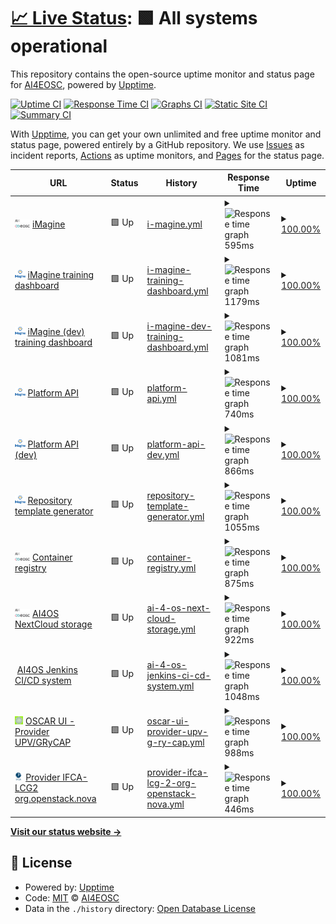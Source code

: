 # [📈 Live Status](https://AI4EOSC.github.io/status): <!--live status--> **🟩 All systems operational**

This repository contains the open-source uptime monitor and status page for [AI4EOSC](http://ai4eosc.eu), powered by [Upptime](https://github.com/upptime/upptime).

[![Uptime CI](https://github.com/AI4EOSC/status/workflows/Uptime%20CI/badge.svg)](https://github.com/AI4EOSC/status/actions?query=workflow%3A%22Uptime+CI%22)
[![Response Time CI](https://github.com/AI4EOSC/status/workflows/Response%20Time%20CI/badge.svg)](https://github.com/AI4EOSC/status/actions?query=workflow%3A%22Response+Time+CI%22)
[![Graphs CI](https://github.com/AI4EOSC/status/workflows/Graphs%20CI/badge.svg)](https://github.com/AI4EOSC/status/actions?query=workflow%3A%22Graphs+CI%22)
[![Static Site CI](https://github.com/AI4EOSC/status/workflows/Static%20Site%20CI/badge.svg)](https://github.com/AI4EOSC/status/actions?query=workflow%3A%22Static+Site+CI%22)
[![Summary CI](https://github.com/AI4EOSC/status/workflows/Summary%20CI/badge.svg)](https://github.com/AI4EOSC/status/actions?query=workflow%3A%22Summary+CI%22)

With [Upptime](https://upptime.js.org), you can get your own unlimited and free uptime monitor and status page, powered entirely by a GitHub repository. We use [Issues](https://github.com/AI4EOSC/status/issues) as incident reports, [Actions](https://github.com/AI4EOSC/status/actions) as uptime monitors, and [Pages](https://AI4EOSC.github.io/status) for the status page.

<!--start: status pages-->
<!-- This summary is generated by Upptime (https://github.com/upptime/upptime) -->
<!-- Do not edit this manually, your changes will be overwritten -->
<!-- prettier-ignore -->
| URL | Status | History | Response Time | Uptime |
| --- | ------ | ------- | ------------- | ------ |
| <img alt="" src="https://raw.githubusercontent.com/ai4eosc/status/master/static/logo.png" height="13"> [iMagine](https://imagine-ai.eu) | 🟩 Up | [i-magine.yml](https://github.com/imagine-ai-project/status/commits/HEAD/history/i-magine.yml) | <details><summary><img alt="Response time graph" src="./graphs/i-magine/response-time-week.png" height="20"> 595ms</summary><br><a href="https://imagine-ai-project.github.io/status/history/i-magine"><img alt="Response time 595" src="https://img.shields.io/endpoint?url=https%3A%2F%2Fraw.githubusercontent.com%2Fimagine-ai-project%2Fstatus%2FHEAD%2Fapi%2Fi-magine%2Fresponse-time.json"></a><br><a href="https://imagine-ai-project.github.io/status/history/i-magine"><img alt="24-hour response time 595" src="https://img.shields.io/endpoint?url=https%3A%2F%2Fraw.githubusercontent.com%2Fimagine-ai-project%2Fstatus%2FHEAD%2Fapi%2Fi-magine%2Fresponse-time-day.json"></a><br><a href="https://imagine-ai-project.github.io/status/history/i-magine"><img alt="7-day response time 595" src="https://img.shields.io/endpoint?url=https%3A%2F%2Fraw.githubusercontent.com%2Fimagine-ai-project%2Fstatus%2FHEAD%2Fapi%2Fi-magine%2Fresponse-time-week.json"></a><br><a href="https://imagine-ai-project.github.io/status/history/i-magine"><img alt="30-day response time 595" src="https://img.shields.io/endpoint?url=https%3A%2F%2Fraw.githubusercontent.com%2Fimagine-ai-project%2Fstatus%2FHEAD%2Fapi%2Fi-magine%2Fresponse-time-month.json"></a><br><a href="https://imagine-ai-project.github.io/status/history/i-magine"><img alt="1-year response time 595" src="https://img.shields.io/endpoint?url=https%3A%2F%2Fraw.githubusercontent.com%2Fimagine-ai-project%2Fstatus%2FHEAD%2Fapi%2Fi-magine%2Fresponse-time-year.json"></a></details> | <details><summary><a href="https://imagine-ai-project.github.io/status/history/i-magine">100.00%</a></summary><a href="https://imagine-ai-project.github.io/status/history/i-magine"><img alt="All-time uptime 100.00%" src="https://img.shields.io/endpoint?url=https%3A%2F%2Fraw.githubusercontent.com%2Fimagine-ai-project%2Fstatus%2FHEAD%2Fapi%2Fi-magine%2Fuptime.json"></a><br><a href="https://imagine-ai-project.github.io/status/history/i-magine"><img alt="24-hour uptime 100.00%" src="https://img.shields.io/endpoint?url=https%3A%2F%2Fraw.githubusercontent.com%2Fimagine-ai-project%2Fstatus%2FHEAD%2Fapi%2Fi-magine%2Fuptime-day.json"></a><br><a href="https://imagine-ai-project.github.io/status/history/i-magine"><img alt="7-day uptime 100.00%" src="https://img.shields.io/endpoint?url=https%3A%2F%2Fraw.githubusercontent.com%2Fimagine-ai-project%2Fstatus%2FHEAD%2Fapi%2Fi-magine%2Fuptime-week.json"></a><br><a href="https://imagine-ai-project.github.io/status/history/i-magine"><img alt="30-day uptime 100.00%" src="https://img.shields.io/endpoint?url=https%3A%2F%2Fraw.githubusercontent.com%2Fimagine-ai-project%2Fstatus%2FHEAD%2Fapi%2Fi-magine%2Fuptime-month.json"></a><br><a href="https://imagine-ai-project.github.io/status/history/i-magine"><img alt="1-year uptime 100.00%" src="https://img.shields.io/endpoint?url=https%3A%2F%2Fraw.githubusercontent.com%2Fimagine-ai-project%2Fstatus%2FHEAD%2Fapi%2Fi-magine%2Fuptime-year.json"></a></details>
| <img alt="" src="https://raw.githubusercontent.com/ai4eosc/status/master/static/logo-imagine.png" height="13"> [iMagine training dashboard](https://dashboard.cloud.imagine-ai.eu) | 🟩 Up | [i-magine-training-dashboard.yml](https://github.com/imagine-ai-project/status/commits/HEAD/history/i-magine-training-dashboard.yml) | <details><summary><img alt="Response time graph" src="./graphs/i-magine-training-dashboard/response-time-week.png" height="20"> 1179ms</summary><br><a href="https://imagine-ai-project.github.io/status/history/i-magine-training-dashboard"><img alt="Response time 1202" src="https://img.shields.io/endpoint?url=https%3A%2F%2Fraw.githubusercontent.com%2Fimagine-ai-project%2Fstatus%2FHEAD%2Fapi%2Fi-magine-training-dashboard%2Fresponse-time.json"></a><br><a href="https://imagine-ai-project.github.io/status/history/i-magine-training-dashboard"><img alt="24-hour response time 973" src="https://img.shields.io/endpoint?url=https%3A%2F%2Fraw.githubusercontent.com%2Fimagine-ai-project%2Fstatus%2FHEAD%2Fapi%2Fi-magine-training-dashboard%2Fresponse-time-day.json"></a><br><a href="https://imagine-ai-project.github.io/status/history/i-magine-training-dashboard"><img alt="7-day response time 1179" src="https://img.shields.io/endpoint?url=https%3A%2F%2Fraw.githubusercontent.com%2Fimagine-ai-project%2Fstatus%2FHEAD%2Fapi%2Fi-magine-training-dashboard%2Fresponse-time-week.json"></a><br><a href="https://imagine-ai-project.github.io/status/history/i-magine-training-dashboard"><img alt="30-day response time 1257" src="https://img.shields.io/endpoint?url=https%3A%2F%2Fraw.githubusercontent.com%2Fimagine-ai-project%2Fstatus%2FHEAD%2Fapi%2Fi-magine-training-dashboard%2Fresponse-time-month.json"></a><br><a href="https://imagine-ai-project.github.io/status/history/i-magine-training-dashboard"><img alt="1-year response time 1202" src="https://img.shields.io/endpoint?url=https%3A%2F%2Fraw.githubusercontent.com%2Fimagine-ai-project%2Fstatus%2FHEAD%2Fapi%2Fi-magine-training-dashboard%2Fresponse-time-year.json"></a></details> | <details><summary><a href="https://imagine-ai-project.github.io/status/history/i-magine-training-dashboard">100.00%</a></summary><a href="https://imagine-ai-project.github.io/status/history/i-magine-training-dashboard"><img alt="All-time uptime 100.00%" src="https://img.shields.io/endpoint?url=https%3A%2F%2Fraw.githubusercontent.com%2Fimagine-ai-project%2Fstatus%2FHEAD%2Fapi%2Fi-magine-training-dashboard%2Fuptime.json"></a><br><a href="https://imagine-ai-project.github.io/status/history/i-magine-training-dashboard"><img alt="24-hour uptime 100.00%" src="https://img.shields.io/endpoint?url=https%3A%2F%2Fraw.githubusercontent.com%2Fimagine-ai-project%2Fstatus%2FHEAD%2Fapi%2Fi-magine-training-dashboard%2Fuptime-day.json"></a><br><a href="https://imagine-ai-project.github.io/status/history/i-magine-training-dashboard"><img alt="7-day uptime 100.00%" src="https://img.shields.io/endpoint?url=https%3A%2F%2Fraw.githubusercontent.com%2Fimagine-ai-project%2Fstatus%2FHEAD%2Fapi%2Fi-magine-training-dashboard%2Fuptime-week.json"></a><br><a href="https://imagine-ai-project.github.io/status/history/i-magine-training-dashboard"><img alt="30-day uptime 100.00%" src="https://img.shields.io/endpoint?url=https%3A%2F%2Fraw.githubusercontent.com%2Fimagine-ai-project%2Fstatus%2FHEAD%2Fapi%2Fi-magine-training-dashboard%2Fuptime-month.json"></a><br><a href="https://imagine-ai-project.github.io/status/history/i-magine-training-dashboard"><img alt="1-year uptime 100.00%" src="https://img.shields.io/endpoint?url=https%3A%2F%2Fraw.githubusercontent.com%2Fimagine-ai-project%2Fstatus%2FHEAD%2Fapi%2Fi-magine-training-dashboard%2Fuptime-year.json"></a></details>
| <img alt="" src="https://raw.githubusercontent.com/ai4eosc/status/master/static/logo-imagine.png" height="13"> [iMagine (dev) training dashboard](https://dashboard.dev.imagine-ai.eu) | 🟩 Up | [i-magine-dev-training-dashboard.yml](https://github.com/imagine-ai-project/status/commits/HEAD/history/i-magine-dev-training-dashboard.yml) | <details><summary><img alt="Response time graph" src="./graphs/i-magine-dev-training-dashboard/response-time-week.png" height="20"> 1081ms</summary><br><a href="https://imagine-ai-project.github.io/status/history/i-magine-dev-training-dashboard"><img alt="Response time 1062" src="https://img.shields.io/endpoint?url=https%3A%2F%2Fraw.githubusercontent.com%2Fimagine-ai-project%2Fstatus%2FHEAD%2Fapi%2Fi-magine-dev-training-dashboard%2Fresponse-time.json"></a><br><a href="https://imagine-ai-project.github.io/status/history/i-magine-dev-training-dashboard"><img alt="24-hour response time 1382" src="https://img.shields.io/endpoint?url=https%3A%2F%2Fraw.githubusercontent.com%2Fimagine-ai-project%2Fstatus%2FHEAD%2Fapi%2Fi-magine-dev-training-dashboard%2Fresponse-time-day.json"></a><br><a href="https://imagine-ai-project.github.io/status/history/i-magine-dev-training-dashboard"><img alt="7-day response time 1081" src="https://img.shields.io/endpoint?url=https%3A%2F%2Fraw.githubusercontent.com%2Fimagine-ai-project%2Fstatus%2FHEAD%2Fapi%2Fi-magine-dev-training-dashboard%2Fresponse-time-week.json"></a><br><a href="https://imagine-ai-project.github.io/status/history/i-magine-dev-training-dashboard"><img alt="30-day response time 1157" src="https://img.shields.io/endpoint?url=https%3A%2F%2Fraw.githubusercontent.com%2Fimagine-ai-project%2Fstatus%2FHEAD%2Fapi%2Fi-magine-dev-training-dashboard%2Fresponse-time-month.json"></a><br><a href="https://imagine-ai-project.github.io/status/history/i-magine-dev-training-dashboard"><img alt="1-year response time 1062" src="https://img.shields.io/endpoint?url=https%3A%2F%2Fraw.githubusercontent.com%2Fimagine-ai-project%2Fstatus%2FHEAD%2Fapi%2Fi-magine-dev-training-dashboard%2Fresponse-time-year.json"></a></details> | <details><summary><a href="https://imagine-ai-project.github.io/status/history/i-magine-dev-training-dashboard">100.00%</a></summary><a href="https://imagine-ai-project.github.io/status/history/i-magine-dev-training-dashboard"><img alt="All-time uptime 100.00%" src="https://img.shields.io/endpoint?url=https%3A%2F%2Fraw.githubusercontent.com%2Fimagine-ai-project%2Fstatus%2FHEAD%2Fapi%2Fi-magine-dev-training-dashboard%2Fuptime.json"></a><br><a href="https://imagine-ai-project.github.io/status/history/i-magine-dev-training-dashboard"><img alt="24-hour uptime 100.00%" src="https://img.shields.io/endpoint?url=https%3A%2F%2Fraw.githubusercontent.com%2Fimagine-ai-project%2Fstatus%2FHEAD%2Fapi%2Fi-magine-dev-training-dashboard%2Fuptime-day.json"></a><br><a href="https://imagine-ai-project.github.io/status/history/i-magine-dev-training-dashboard"><img alt="7-day uptime 100.00%" src="https://img.shields.io/endpoint?url=https%3A%2F%2Fraw.githubusercontent.com%2Fimagine-ai-project%2Fstatus%2FHEAD%2Fapi%2Fi-magine-dev-training-dashboard%2Fuptime-week.json"></a><br><a href="https://imagine-ai-project.github.io/status/history/i-magine-dev-training-dashboard"><img alt="30-day uptime 100.00%" src="https://img.shields.io/endpoint?url=https%3A%2F%2Fraw.githubusercontent.com%2Fimagine-ai-project%2Fstatus%2FHEAD%2Fapi%2Fi-magine-dev-training-dashboard%2Fuptime-month.json"></a><br><a href="https://imagine-ai-project.github.io/status/history/i-magine-dev-training-dashboard"><img alt="1-year uptime 100.00%" src="https://img.shields.io/endpoint?url=https%3A%2F%2Fraw.githubusercontent.com%2Fimagine-ai-project%2Fstatus%2FHEAD%2Fapi%2Fi-magine-dev-training-dashboard%2Fuptime-year.json"></a></details>
| <img alt="" src="https://raw.githubusercontent.com/ai4eosc/status/master/static/logo-imagine.png" height="13"> [Platform API](https://api.cloud.ai4eosc.eu) | 🟩 Up | [platform-api.yml](https://github.com/imagine-ai-project/status/commits/HEAD/history/platform-api.yml) | <details><summary><img alt="Response time graph" src="./graphs/platform-api/response-time-week.png" height="20"> 740ms</summary><br><a href="https://imagine-ai-project.github.io/status/history/platform-api"><img alt="Response time 740" src="https://img.shields.io/endpoint?url=https%3A%2F%2Fraw.githubusercontent.com%2Fimagine-ai-project%2Fstatus%2FHEAD%2Fapi%2Fplatform-api%2Fresponse-time.json"></a><br><a href="https://imagine-ai-project.github.io/status/history/platform-api"><img alt="24-hour response time 740" src="https://img.shields.io/endpoint?url=https%3A%2F%2Fraw.githubusercontent.com%2Fimagine-ai-project%2Fstatus%2FHEAD%2Fapi%2Fplatform-api%2Fresponse-time-day.json"></a><br><a href="https://imagine-ai-project.github.io/status/history/platform-api"><img alt="7-day response time 740" src="https://img.shields.io/endpoint?url=https%3A%2F%2Fraw.githubusercontent.com%2Fimagine-ai-project%2Fstatus%2FHEAD%2Fapi%2Fplatform-api%2Fresponse-time-week.json"></a><br><a href="https://imagine-ai-project.github.io/status/history/platform-api"><img alt="30-day response time 740" src="https://img.shields.io/endpoint?url=https%3A%2F%2Fraw.githubusercontent.com%2Fimagine-ai-project%2Fstatus%2FHEAD%2Fapi%2Fplatform-api%2Fresponse-time-month.json"></a><br><a href="https://imagine-ai-project.github.io/status/history/platform-api"><img alt="1-year response time 740" src="https://img.shields.io/endpoint?url=https%3A%2F%2Fraw.githubusercontent.com%2Fimagine-ai-project%2Fstatus%2FHEAD%2Fapi%2Fplatform-api%2Fresponse-time-year.json"></a></details> | <details><summary><a href="https://imagine-ai-project.github.io/status/history/platform-api">100.00%</a></summary><a href="https://imagine-ai-project.github.io/status/history/platform-api"><img alt="All-time uptime 100.00%" src="https://img.shields.io/endpoint?url=https%3A%2F%2Fraw.githubusercontent.com%2Fimagine-ai-project%2Fstatus%2FHEAD%2Fapi%2Fplatform-api%2Fuptime.json"></a><br><a href="https://imagine-ai-project.github.io/status/history/platform-api"><img alt="24-hour uptime 100.00%" src="https://img.shields.io/endpoint?url=https%3A%2F%2Fraw.githubusercontent.com%2Fimagine-ai-project%2Fstatus%2FHEAD%2Fapi%2Fplatform-api%2Fuptime-day.json"></a><br><a href="https://imagine-ai-project.github.io/status/history/platform-api"><img alt="7-day uptime 100.00%" src="https://img.shields.io/endpoint?url=https%3A%2F%2Fraw.githubusercontent.com%2Fimagine-ai-project%2Fstatus%2FHEAD%2Fapi%2Fplatform-api%2Fuptime-week.json"></a><br><a href="https://imagine-ai-project.github.io/status/history/platform-api"><img alt="30-day uptime 100.00%" src="https://img.shields.io/endpoint?url=https%3A%2F%2Fraw.githubusercontent.com%2Fimagine-ai-project%2Fstatus%2FHEAD%2Fapi%2Fplatform-api%2Fuptime-month.json"></a><br><a href="https://imagine-ai-project.github.io/status/history/platform-api"><img alt="1-year uptime 100.00%" src="https://img.shields.io/endpoint?url=https%3A%2F%2Fraw.githubusercontent.com%2Fimagine-ai-project%2Fstatus%2FHEAD%2Fapi%2Fplatform-api%2Fuptime-year.json"></a></details>
| <img alt="" src="https://raw.githubusercontent.com/ai4eosc/status/master/static/logo-imagine.png" height="13"> [Platform API (dev)](https://api.dev.ai4eosc.eu) | 🟩 Up | [platform-api-dev.yml](https://github.com/imagine-ai-project/status/commits/HEAD/history/platform-api-dev.yml) | <details><summary><img alt="Response time graph" src="./graphs/platform-api-dev/response-time-week.png" height="20"> 866ms</summary><br><a href="https://imagine-ai-project.github.io/status/history/platform-api-dev"><img alt="Response time 866" src="https://img.shields.io/endpoint?url=https%3A%2F%2Fraw.githubusercontent.com%2Fimagine-ai-project%2Fstatus%2FHEAD%2Fapi%2Fplatform-api-dev%2Fresponse-time.json"></a><br><a href="https://imagine-ai-project.github.io/status/history/platform-api-dev"><img alt="24-hour response time 866" src="https://img.shields.io/endpoint?url=https%3A%2F%2Fraw.githubusercontent.com%2Fimagine-ai-project%2Fstatus%2FHEAD%2Fapi%2Fplatform-api-dev%2Fresponse-time-day.json"></a><br><a href="https://imagine-ai-project.github.io/status/history/platform-api-dev"><img alt="7-day response time 866" src="https://img.shields.io/endpoint?url=https%3A%2F%2Fraw.githubusercontent.com%2Fimagine-ai-project%2Fstatus%2FHEAD%2Fapi%2Fplatform-api-dev%2Fresponse-time-week.json"></a><br><a href="https://imagine-ai-project.github.io/status/history/platform-api-dev"><img alt="30-day response time 866" src="https://img.shields.io/endpoint?url=https%3A%2F%2Fraw.githubusercontent.com%2Fimagine-ai-project%2Fstatus%2FHEAD%2Fapi%2Fplatform-api-dev%2Fresponse-time-month.json"></a><br><a href="https://imagine-ai-project.github.io/status/history/platform-api-dev"><img alt="1-year response time 866" src="https://img.shields.io/endpoint?url=https%3A%2F%2Fraw.githubusercontent.com%2Fimagine-ai-project%2Fstatus%2FHEAD%2Fapi%2Fplatform-api-dev%2Fresponse-time-year.json"></a></details> | <details><summary><a href="https://imagine-ai-project.github.io/status/history/platform-api-dev">100.00%</a></summary><a href="https://imagine-ai-project.github.io/status/history/platform-api-dev"><img alt="All-time uptime 100.00%" src="https://img.shields.io/endpoint?url=https%3A%2F%2Fraw.githubusercontent.com%2Fimagine-ai-project%2Fstatus%2FHEAD%2Fapi%2Fplatform-api-dev%2Fuptime.json"></a><br><a href="https://imagine-ai-project.github.io/status/history/platform-api-dev"><img alt="24-hour uptime 100.00%" src="https://img.shields.io/endpoint?url=https%3A%2F%2Fraw.githubusercontent.com%2Fimagine-ai-project%2Fstatus%2FHEAD%2Fapi%2Fplatform-api-dev%2Fuptime-day.json"></a><br><a href="https://imagine-ai-project.github.io/status/history/platform-api-dev"><img alt="7-day uptime 100.00%" src="https://img.shields.io/endpoint?url=https%3A%2F%2Fraw.githubusercontent.com%2Fimagine-ai-project%2Fstatus%2FHEAD%2Fapi%2Fplatform-api-dev%2Fuptime-week.json"></a><br><a href="https://imagine-ai-project.github.io/status/history/platform-api-dev"><img alt="30-day uptime 100.00%" src="https://img.shields.io/endpoint?url=https%3A%2F%2Fraw.githubusercontent.com%2Fimagine-ai-project%2Fstatus%2FHEAD%2Fapi%2Fplatform-api-dev%2Fuptime-month.json"></a><br><a href="https://imagine-ai-project.github.io/status/history/platform-api-dev"><img alt="1-year uptime 100.00%" src="https://img.shields.io/endpoint?url=https%3A%2F%2Fraw.githubusercontent.com%2Fimagine-ai-project%2Fstatus%2FHEAD%2Fapi%2Fplatform-api-dev%2Fuptime-year.json"></a></details>
| <img alt="" src="https://raw.githubusercontent.com/ai4eosc/status/master/static/logo-imagine.png" height="13"> [Repository template generator](https://templates.cloud.ai4eosc.eu/) | 🟩 Up | [repository-template-generator.yml](https://github.com/imagine-ai-project/status/commits/HEAD/history/repository-template-generator.yml) | <details><summary><img alt="Response time graph" src="./graphs/repository-template-generator/response-time-week.png" height="20"> 1055ms</summary><br><a href="https://imagine-ai-project.github.io/status/history/repository-template-generator"><img alt="Response time 1055" src="https://img.shields.io/endpoint?url=https%3A%2F%2Fraw.githubusercontent.com%2Fimagine-ai-project%2Fstatus%2FHEAD%2Fapi%2Frepository-template-generator%2Fresponse-time.json"></a><br><a href="https://imagine-ai-project.github.io/status/history/repository-template-generator"><img alt="24-hour response time 1055" src="https://img.shields.io/endpoint?url=https%3A%2F%2Fraw.githubusercontent.com%2Fimagine-ai-project%2Fstatus%2FHEAD%2Fapi%2Frepository-template-generator%2Fresponse-time-day.json"></a><br><a href="https://imagine-ai-project.github.io/status/history/repository-template-generator"><img alt="7-day response time 1055" src="https://img.shields.io/endpoint?url=https%3A%2F%2Fraw.githubusercontent.com%2Fimagine-ai-project%2Fstatus%2FHEAD%2Fapi%2Frepository-template-generator%2Fresponse-time-week.json"></a><br><a href="https://imagine-ai-project.github.io/status/history/repository-template-generator"><img alt="30-day response time 1055" src="https://img.shields.io/endpoint?url=https%3A%2F%2Fraw.githubusercontent.com%2Fimagine-ai-project%2Fstatus%2FHEAD%2Fapi%2Frepository-template-generator%2Fresponse-time-month.json"></a><br><a href="https://imagine-ai-project.github.io/status/history/repository-template-generator"><img alt="1-year response time 1055" src="https://img.shields.io/endpoint?url=https%3A%2F%2Fraw.githubusercontent.com%2Fimagine-ai-project%2Fstatus%2FHEAD%2Fapi%2Frepository-template-generator%2Fresponse-time-year.json"></a></details> | <details><summary><a href="https://imagine-ai-project.github.io/status/history/repository-template-generator">100.00%</a></summary><a href="https://imagine-ai-project.github.io/status/history/repository-template-generator"><img alt="All-time uptime 100.00%" src="https://img.shields.io/endpoint?url=https%3A%2F%2Fraw.githubusercontent.com%2Fimagine-ai-project%2Fstatus%2FHEAD%2Fapi%2Frepository-template-generator%2Fuptime.json"></a><br><a href="https://imagine-ai-project.github.io/status/history/repository-template-generator"><img alt="24-hour uptime 100.00%" src="https://img.shields.io/endpoint?url=https%3A%2F%2Fraw.githubusercontent.com%2Fimagine-ai-project%2Fstatus%2FHEAD%2Fapi%2Frepository-template-generator%2Fuptime-day.json"></a><br><a href="https://imagine-ai-project.github.io/status/history/repository-template-generator"><img alt="7-day uptime 100.00%" src="https://img.shields.io/endpoint?url=https%3A%2F%2Fraw.githubusercontent.com%2Fimagine-ai-project%2Fstatus%2FHEAD%2Fapi%2Frepository-template-generator%2Fuptime-week.json"></a><br><a href="https://imagine-ai-project.github.io/status/history/repository-template-generator"><img alt="30-day uptime 100.00%" src="https://img.shields.io/endpoint?url=https%3A%2F%2Fraw.githubusercontent.com%2Fimagine-ai-project%2Fstatus%2FHEAD%2Fapi%2Frepository-template-generator%2Fuptime-month.json"></a><br><a href="https://imagine-ai-project.github.io/status/history/repository-template-generator"><img alt="1-year uptime 100.00%" src="https://img.shields.io/endpoint?url=https%3A%2F%2Fraw.githubusercontent.com%2Fimagine-ai-project%2Fstatus%2FHEAD%2Fapi%2Frepository-template-generator%2Fuptime-year.json"></a></details>
| <img alt="" src="https://raw.githubusercontent.com/ai4eosc/status/master/static/logo.png" height="13"> [Container registry](https://registry.services.ai4os.eu/) | 🟩 Up | [container-registry.yml](https://github.com/imagine-ai-project/status/commits/HEAD/history/container-registry.yml) | <details><summary><img alt="Response time graph" src="./graphs/container-registry/response-time-week.png" height="20"> 875ms</summary><br><a href="https://imagine-ai-project.github.io/status/history/container-registry"><img alt="Response time 875" src="https://img.shields.io/endpoint?url=https%3A%2F%2Fraw.githubusercontent.com%2Fimagine-ai-project%2Fstatus%2FHEAD%2Fapi%2Fcontainer-registry%2Fresponse-time.json"></a><br><a href="https://imagine-ai-project.github.io/status/history/container-registry"><img alt="24-hour response time 875" src="https://img.shields.io/endpoint?url=https%3A%2F%2Fraw.githubusercontent.com%2Fimagine-ai-project%2Fstatus%2FHEAD%2Fapi%2Fcontainer-registry%2Fresponse-time-day.json"></a><br><a href="https://imagine-ai-project.github.io/status/history/container-registry"><img alt="7-day response time 875" src="https://img.shields.io/endpoint?url=https%3A%2F%2Fraw.githubusercontent.com%2Fimagine-ai-project%2Fstatus%2FHEAD%2Fapi%2Fcontainer-registry%2Fresponse-time-week.json"></a><br><a href="https://imagine-ai-project.github.io/status/history/container-registry"><img alt="30-day response time 875" src="https://img.shields.io/endpoint?url=https%3A%2F%2Fraw.githubusercontent.com%2Fimagine-ai-project%2Fstatus%2FHEAD%2Fapi%2Fcontainer-registry%2Fresponse-time-month.json"></a><br><a href="https://imagine-ai-project.github.io/status/history/container-registry"><img alt="1-year response time 875" src="https://img.shields.io/endpoint?url=https%3A%2F%2Fraw.githubusercontent.com%2Fimagine-ai-project%2Fstatus%2FHEAD%2Fapi%2Fcontainer-registry%2Fresponse-time-year.json"></a></details> | <details><summary><a href="https://imagine-ai-project.github.io/status/history/container-registry">100.00%</a></summary><a href="https://imagine-ai-project.github.io/status/history/container-registry"><img alt="All-time uptime 100.00%" src="https://img.shields.io/endpoint?url=https%3A%2F%2Fraw.githubusercontent.com%2Fimagine-ai-project%2Fstatus%2FHEAD%2Fapi%2Fcontainer-registry%2Fuptime.json"></a><br><a href="https://imagine-ai-project.github.io/status/history/container-registry"><img alt="24-hour uptime 100.00%" src="https://img.shields.io/endpoint?url=https%3A%2F%2Fraw.githubusercontent.com%2Fimagine-ai-project%2Fstatus%2FHEAD%2Fapi%2Fcontainer-registry%2Fuptime-day.json"></a><br><a href="https://imagine-ai-project.github.io/status/history/container-registry"><img alt="7-day uptime 100.00%" src="https://img.shields.io/endpoint?url=https%3A%2F%2Fraw.githubusercontent.com%2Fimagine-ai-project%2Fstatus%2FHEAD%2Fapi%2Fcontainer-registry%2Fuptime-week.json"></a><br><a href="https://imagine-ai-project.github.io/status/history/container-registry"><img alt="30-day uptime 100.00%" src="https://img.shields.io/endpoint?url=https%3A%2F%2Fraw.githubusercontent.com%2Fimagine-ai-project%2Fstatus%2FHEAD%2Fapi%2Fcontainer-registry%2Fuptime-month.json"></a><br><a href="https://imagine-ai-project.github.io/status/history/container-registry"><img alt="1-year uptime 100.00%" src="https://img.shields.io/endpoint?url=https%3A%2F%2Fraw.githubusercontent.com%2Fimagine-ai-project%2Fstatus%2FHEAD%2Fapi%2Fcontainer-registry%2Fuptime-year.json"></a></details>
| <img alt="" src="https://raw.githubusercontent.com/ai4eosc/status/master/static/logo.png" height="13"> [AI4OS NextCloud storage](https://share.services.ai4os.eu) | 🟩 Up | [ai-4-os-next-cloud-storage.yml](https://github.com/imagine-ai-project/status/commits/HEAD/history/ai-4-os-next-cloud-storage.yml) | <details><summary><img alt="Response time graph" src="./graphs/ai-4-os-next-cloud-storage/response-time-week.png" height="20"> 922ms</summary><br><a href="https://imagine-ai-project.github.io/status/history/ai-4-os-next-cloud-storage"><img alt="Response time 916" src="https://img.shields.io/endpoint?url=https%3A%2F%2Fraw.githubusercontent.com%2Fimagine-ai-project%2Fstatus%2FHEAD%2Fapi%2Fai-4-os-next-cloud-storage%2Fresponse-time.json"></a><br><a href="https://imagine-ai-project.github.io/status/history/ai-4-os-next-cloud-storage"><img alt="24-hour response time 905" src="https://img.shields.io/endpoint?url=https%3A%2F%2Fraw.githubusercontent.com%2Fimagine-ai-project%2Fstatus%2FHEAD%2Fapi%2Fai-4-os-next-cloud-storage%2Fresponse-time-day.json"></a><br><a href="https://imagine-ai-project.github.io/status/history/ai-4-os-next-cloud-storage"><img alt="7-day response time 922" src="https://img.shields.io/endpoint?url=https%3A%2F%2Fraw.githubusercontent.com%2Fimagine-ai-project%2Fstatus%2FHEAD%2Fapi%2Fai-4-os-next-cloud-storage%2Fresponse-time-week.json"></a><br><a href="https://imagine-ai-project.github.io/status/history/ai-4-os-next-cloud-storage"><img alt="30-day response time 916" src="https://img.shields.io/endpoint?url=https%3A%2F%2Fraw.githubusercontent.com%2Fimagine-ai-project%2Fstatus%2FHEAD%2Fapi%2Fai-4-os-next-cloud-storage%2Fresponse-time-month.json"></a><br><a href="https://imagine-ai-project.github.io/status/history/ai-4-os-next-cloud-storage"><img alt="1-year response time 916" src="https://img.shields.io/endpoint?url=https%3A%2F%2Fraw.githubusercontent.com%2Fimagine-ai-project%2Fstatus%2FHEAD%2Fapi%2Fai-4-os-next-cloud-storage%2Fresponse-time-year.json"></a></details> | <details><summary><a href="https://imagine-ai-project.github.io/status/history/ai-4-os-next-cloud-storage">100.00%</a></summary><a href="https://imagine-ai-project.github.io/status/history/ai-4-os-next-cloud-storage"><img alt="All-time uptime 100.00%" src="https://img.shields.io/endpoint?url=https%3A%2F%2Fraw.githubusercontent.com%2Fimagine-ai-project%2Fstatus%2FHEAD%2Fapi%2Fai-4-os-next-cloud-storage%2Fuptime.json"></a><br><a href="https://imagine-ai-project.github.io/status/history/ai-4-os-next-cloud-storage"><img alt="24-hour uptime 100.00%" src="https://img.shields.io/endpoint?url=https%3A%2F%2Fraw.githubusercontent.com%2Fimagine-ai-project%2Fstatus%2FHEAD%2Fapi%2Fai-4-os-next-cloud-storage%2Fuptime-day.json"></a><br><a href="https://imagine-ai-project.github.io/status/history/ai-4-os-next-cloud-storage"><img alt="7-day uptime 100.00%" src="https://img.shields.io/endpoint?url=https%3A%2F%2Fraw.githubusercontent.com%2Fimagine-ai-project%2Fstatus%2FHEAD%2Fapi%2Fai-4-os-next-cloud-storage%2Fuptime-week.json"></a><br><a href="https://imagine-ai-project.github.io/status/history/ai-4-os-next-cloud-storage"><img alt="30-day uptime 100.00%" src="https://img.shields.io/endpoint?url=https%3A%2F%2Fraw.githubusercontent.com%2Fimagine-ai-project%2Fstatus%2FHEAD%2Fapi%2Fai-4-os-next-cloud-storage%2Fuptime-month.json"></a><br><a href="https://imagine-ai-project.github.io/status/history/ai-4-os-next-cloud-storage"><img alt="1-year uptime 100.00%" src="https://img.shields.io/endpoint?url=https%3A%2F%2Fraw.githubusercontent.com%2Fimagine-ai-project%2Fstatus%2FHEAD%2Fapi%2Fai-4-os-next-cloud-storage%2Fuptime-year.json"></a></details>
| <img alt="" src="https://www.jenkins.io/images/jenkins-logo-title-dark.svg" height="13"> [AI4OS Jenkins CI/CD system](https://jenkins.cloud.ai4eosc.eu/) | 🟩 Up | [ai-4-os-jenkins-ci-cd-system.yml](https://github.com/imagine-ai-project/status/commits/HEAD/history/ai-4-os-jenkins-ci-cd-system.yml) | <details><summary><img alt="Response time graph" src="./graphs/ai-4-os-jenkins-ci-cd-system/response-time-week.png" height="20"> 1048ms</summary><br><a href="https://imagine-ai-project.github.io/status/history/ai-4-os-jenkins-ci-cd-system"><img alt="Response time 1048" src="https://img.shields.io/endpoint?url=https%3A%2F%2Fraw.githubusercontent.com%2Fimagine-ai-project%2Fstatus%2FHEAD%2Fapi%2Fai-4-os-jenkins-ci-cd-system%2Fresponse-time.json"></a><br><a href="https://imagine-ai-project.github.io/status/history/ai-4-os-jenkins-ci-cd-system"><img alt="24-hour response time 1048" src="https://img.shields.io/endpoint?url=https%3A%2F%2Fraw.githubusercontent.com%2Fimagine-ai-project%2Fstatus%2FHEAD%2Fapi%2Fai-4-os-jenkins-ci-cd-system%2Fresponse-time-day.json"></a><br><a href="https://imagine-ai-project.github.io/status/history/ai-4-os-jenkins-ci-cd-system"><img alt="7-day response time 1048" src="https://img.shields.io/endpoint?url=https%3A%2F%2Fraw.githubusercontent.com%2Fimagine-ai-project%2Fstatus%2FHEAD%2Fapi%2Fai-4-os-jenkins-ci-cd-system%2Fresponse-time-week.json"></a><br><a href="https://imagine-ai-project.github.io/status/history/ai-4-os-jenkins-ci-cd-system"><img alt="30-day response time 1048" src="https://img.shields.io/endpoint?url=https%3A%2F%2Fraw.githubusercontent.com%2Fimagine-ai-project%2Fstatus%2FHEAD%2Fapi%2Fai-4-os-jenkins-ci-cd-system%2Fresponse-time-month.json"></a><br><a href="https://imagine-ai-project.github.io/status/history/ai-4-os-jenkins-ci-cd-system"><img alt="1-year response time 1048" src="https://img.shields.io/endpoint?url=https%3A%2F%2Fraw.githubusercontent.com%2Fimagine-ai-project%2Fstatus%2FHEAD%2Fapi%2Fai-4-os-jenkins-ci-cd-system%2Fresponse-time-year.json"></a></details> | <details><summary><a href="https://imagine-ai-project.github.io/status/history/ai-4-os-jenkins-ci-cd-system">100.00%</a></summary><a href="https://imagine-ai-project.github.io/status/history/ai-4-os-jenkins-ci-cd-system"><img alt="All-time uptime 100.00%" src="https://img.shields.io/endpoint?url=https%3A%2F%2Fraw.githubusercontent.com%2Fimagine-ai-project%2Fstatus%2FHEAD%2Fapi%2Fai-4-os-jenkins-ci-cd-system%2Fuptime.json"></a><br><a href="https://imagine-ai-project.github.io/status/history/ai-4-os-jenkins-ci-cd-system"><img alt="24-hour uptime 100.00%" src="https://img.shields.io/endpoint?url=https%3A%2F%2Fraw.githubusercontent.com%2Fimagine-ai-project%2Fstatus%2FHEAD%2Fapi%2Fai-4-os-jenkins-ci-cd-system%2Fuptime-day.json"></a><br><a href="https://imagine-ai-project.github.io/status/history/ai-4-os-jenkins-ci-cd-system"><img alt="7-day uptime 100.00%" src="https://img.shields.io/endpoint?url=https%3A%2F%2Fraw.githubusercontent.com%2Fimagine-ai-project%2Fstatus%2FHEAD%2Fapi%2Fai-4-os-jenkins-ci-cd-system%2Fuptime-week.json"></a><br><a href="https://imagine-ai-project.github.io/status/history/ai-4-os-jenkins-ci-cd-system"><img alt="30-day uptime 100.00%" src="https://img.shields.io/endpoint?url=https%3A%2F%2Fraw.githubusercontent.com%2Fimagine-ai-project%2Fstatus%2FHEAD%2Fapi%2Fai-4-os-jenkins-ci-cd-system%2Fuptime-month.json"></a><br><a href="https://imagine-ai-project.github.io/status/history/ai-4-os-jenkins-ci-cd-system"><img alt="1-year uptime 100.00%" src="https://img.shields.io/endpoint?url=https%3A%2F%2Fraw.githubusercontent.com%2Fimagine-ai-project%2Fstatus%2FHEAD%2Fapi%2Fai-4-os-jenkins-ci-cd-system%2Fuptime-year.json"></a></details>
| <img alt="" src="https://raw.githubusercontent.com/ai4eosc/status/master/static/logo-oscar.jpeg" height="13"> [OSCAR UI - Provider UPV/GRyCAP](https://inference.cloud.imagine-ai.eu) | 🟩 Up | [oscar-ui-provider-upv-g-ry-cap.yml](https://github.com/imagine-ai-project/status/commits/HEAD/history/oscar-ui-provider-upv-g-ry-cap.yml) | <details><summary><img alt="Response time graph" src="./graphs/oscar-ui-provider-upv-g-ry-cap/response-time-week.png" height="20"> 988ms</summary><br><a href="https://imagine-ai-project.github.io/status/history/oscar-ui-provider-upv-g-ry-cap"><img alt="Response time 970" src="https://img.shields.io/endpoint?url=https%3A%2F%2Fraw.githubusercontent.com%2Fimagine-ai-project%2Fstatus%2FHEAD%2Fapi%2Foscar-ui-provider-upv-g-ry-cap%2Fresponse-time.json"></a><br><a href="https://imagine-ai-project.github.io/status/history/oscar-ui-provider-upv-g-ry-cap"><img alt="24-hour response time 1049" src="https://img.shields.io/endpoint?url=https%3A%2F%2Fraw.githubusercontent.com%2Fimagine-ai-project%2Fstatus%2FHEAD%2Fapi%2Foscar-ui-provider-upv-g-ry-cap%2Fresponse-time-day.json"></a><br><a href="https://imagine-ai-project.github.io/status/history/oscar-ui-provider-upv-g-ry-cap"><img alt="7-day response time 988" src="https://img.shields.io/endpoint?url=https%3A%2F%2Fraw.githubusercontent.com%2Fimagine-ai-project%2Fstatus%2FHEAD%2Fapi%2Foscar-ui-provider-upv-g-ry-cap%2Fresponse-time-week.json"></a><br><a href="https://imagine-ai-project.github.io/status/history/oscar-ui-provider-upv-g-ry-cap"><img alt="30-day response time 1015" src="https://img.shields.io/endpoint?url=https%3A%2F%2Fraw.githubusercontent.com%2Fimagine-ai-project%2Fstatus%2FHEAD%2Fapi%2Foscar-ui-provider-upv-g-ry-cap%2Fresponse-time-month.json"></a><br><a href="https://imagine-ai-project.github.io/status/history/oscar-ui-provider-upv-g-ry-cap"><img alt="1-year response time 970" src="https://img.shields.io/endpoint?url=https%3A%2F%2Fraw.githubusercontent.com%2Fimagine-ai-project%2Fstatus%2FHEAD%2Fapi%2Foscar-ui-provider-upv-g-ry-cap%2Fresponse-time-year.json"></a></details> | <details><summary><a href="https://imagine-ai-project.github.io/status/history/oscar-ui-provider-upv-g-ry-cap">100.00%</a></summary><a href="https://imagine-ai-project.github.io/status/history/oscar-ui-provider-upv-g-ry-cap"><img alt="All-time uptime 100.00%" src="https://img.shields.io/endpoint?url=https%3A%2F%2Fraw.githubusercontent.com%2Fimagine-ai-project%2Fstatus%2FHEAD%2Fapi%2Foscar-ui-provider-upv-g-ry-cap%2Fuptime.json"></a><br><a href="https://imagine-ai-project.github.io/status/history/oscar-ui-provider-upv-g-ry-cap"><img alt="24-hour uptime 100.00%" src="https://img.shields.io/endpoint?url=https%3A%2F%2Fraw.githubusercontent.com%2Fimagine-ai-project%2Fstatus%2FHEAD%2Fapi%2Foscar-ui-provider-upv-g-ry-cap%2Fuptime-day.json"></a><br><a href="https://imagine-ai-project.github.io/status/history/oscar-ui-provider-upv-g-ry-cap"><img alt="7-day uptime 100.00%" src="https://img.shields.io/endpoint?url=https%3A%2F%2Fraw.githubusercontent.com%2Fimagine-ai-project%2Fstatus%2FHEAD%2Fapi%2Foscar-ui-provider-upv-g-ry-cap%2Fuptime-week.json"></a><br><a href="https://imagine-ai-project.github.io/status/history/oscar-ui-provider-upv-g-ry-cap"><img alt="30-day uptime 100.00%" src="https://img.shields.io/endpoint?url=https%3A%2F%2Fraw.githubusercontent.com%2Fimagine-ai-project%2Fstatus%2FHEAD%2Fapi%2Foscar-ui-provider-upv-g-ry-cap%2Fuptime-month.json"></a><br><a href="https://imagine-ai-project.github.io/status/history/oscar-ui-provider-upv-g-ry-cap"><img alt="1-year uptime 100.00%" src="https://img.shields.io/endpoint?url=https%3A%2F%2Fraw.githubusercontent.com%2Fimagine-ai-project%2Fstatus%2FHEAD%2Fapi%2Foscar-ui-provider-upv-g-ry-cap%2Fuptime-year.json"></a></details>
| <img alt="" src="https://raw.githubusercontent.com/ai4eosc/status/master/static/logo-ifca.png" height="13"> [Provider IFCA-LCG2 org.openstack.nova](https://api.cloud.ifca.es:5000/v3) | 🟩 Up | [provider-ifca-lcg-2-org-openstack-nova.yml](https://github.com/imagine-ai-project/status/commits/HEAD/history/provider-ifca-lcg-2-org-openstack-nova.yml) | <details><summary><img alt="Response time graph" src="./graphs/provider-ifca-lcg-2-org-openstack-nova/response-time-week.png" height="20"> 446ms</summary><br><a href="https://imagine-ai-project.github.io/status/history/provider-ifca-lcg-2-org-openstack-nova"><img alt="Response time 462" src="https://img.shields.io/endpoint?url=https%3A%2F%2Fraw.githubusercontent.com%2Fimagine-ai-project%2Fstatus%2FHEAD%2Fapi%2Fprovider-ifca-lcg-2-org-openstack-nova%2Fresponse-time.json"></a><br><a href="https://imagine-ai-project.github.io/status/history/provider-ifca-lcg-2-org-openstack-nova"><img alt="24-hour response time 386" src="https://img.shields.io/endpoint?url=https%3A%2F%2Fraw.githubusercontent.com%2Fimagine-ai-project%2Fstatus%2FHEAD%2Fapi%2Fprovider-ifca-lcg-2-org-openstack-nova%2Fresponse-time-day.json"></a><br><a href="https://imagine-ai-project.github.io/status/history/provider-ifca-lcg-2-org-openstack-nova"><img alt="7-day response time 446" src="https://img.shields.io/endpoint?url=https%3A%2F%2Fraw.githubusercontent.com%2Fimagine-ai-project%2Fstatus%2FHEAD%2Fapi%2Fprovider-ifca-lcg-2-org-openstack-nova%2Fresponse-time-week.json"></a><br><a href="https://imagine-ai-project.github.io/status/history/provider-ifca-lcg-2-org-openstack-nova"><img alt="30-day response time 447" src="https://img.shields.io/endpoint?url=https%3A%2F%2Fraw.githubusercontent.com%2Fimagine-ai-project%2Fstatus%2FHEAD%2Fapi%2Fprovider-ifca-lcg-2-org-openstack-nova%2Fresponse-time-month.json"></a><br><a href="https://imagine-ai-project.github.io/status/history/provider-ifca-lcg-2-org-openstack-nova"><img alt="1-year response time 462" src="https://img.shields.io/endpoint?url=https%3A%2F%2Fraw.githubusercontent.com%2Fimagine-ai-project%2Fstatus%2FHEAD%2Fapi%2Fprovider-ifca-lcg-2-org-openstack-nova%2Fresponse-time-year.json"></a></details> | <details><summary><a href="https://imagine-ai-project.github.io/status/history/provider-ifca-lcg-2-org-openstack-nova">100.00%</a></summary><a href="https://imagine-ai-project.github.io/status/history/provider-ifca-lcg-2-org-openstack-nova"><img alt="All-time uptime 100.00%" src="https://img.shields.io/endpoint?url=https%3A%2F%2Fraw.githubusercontent.com%2Fimagine-ai-project%2Fstatus%2FHEAD%2Fapi%2Fprovider-ifca-lcg-2-org-openstack-nova%2Fuptime.json"></a><br><a href="https://imagine-ai-project.github.io/status/history/provider-ifca-lcg-2-org-openstack-nova"><img alt="24-hour uptime 100.00%" src="https://img.shields.io/endpoint?url=https%3A%2F%2Fraw.githubusercontent.com%2Fimagine-ai-project%2Fstatus%2FHEAD%2Fapi%2Fprovider-ifca-lcg-2-org-openstack-nova%2Fuptime-day.json"></a><br><a href="https://imagine-ai-project.github.io/status/history/provider-ifca-lcg-2-org-openstack-nova"><img alt="7-day uptime 100.00%" src="https://img.shields.io/endpoint?url=https%3A%2F%2Fraw.githubusercontent.com%2Fimagine-ai-project%2Fstatus%2FHEAD%2Fapi%2Fprovider-ifca-lcg-2-org-openstack-nova%2Fuptime-week.json"></a><br><a href="https://imagine-ai-project.github.io/status/history/provider-ifca-lcg-2-org-openstack-nova"><img alt="30-day uptime 100.00%" src="https://img.shields.io/endpoint?url=https%3A%2F%2Fraw.githubusercontent.com%2Fimagine-ai-project%2Fstatus%2FHEAD%2Fapi%2Fprovider-ifca-lcg-2-org-openstack-nova%2Fuptime-month.json"></a><br><a href="https://imagine-ai-project.github.io/status/history/provider-ifca-lcg-2-org-openstack-nova"><img alt="1-year uptime 100.00%" src="https://img.shields.io/endpoint?url=https%3A%2F%2Fraw.githubusercontent.com%2Fimagine-ai-project%2Fstatus%2FHEAD%2Fapi%2Fprovider-ifca-lcg-2-org-openstack-nova%2Fuptime-year.json"></a></details>

<!--end: status pages-->

[**Visit our status website →**](https://AI4EOSC.github.io/status)

## 📄 License

- Powered by: [Upptime](https://github.com/upptime/upptime)
- Code: [MIT](./LICENSE) © [AI4EOSC](http://ai4eosc.eu)
- Data in the `./history` directory: [Open Database License](https://opendatacommons.org/licenses/odbl/1-0/)
